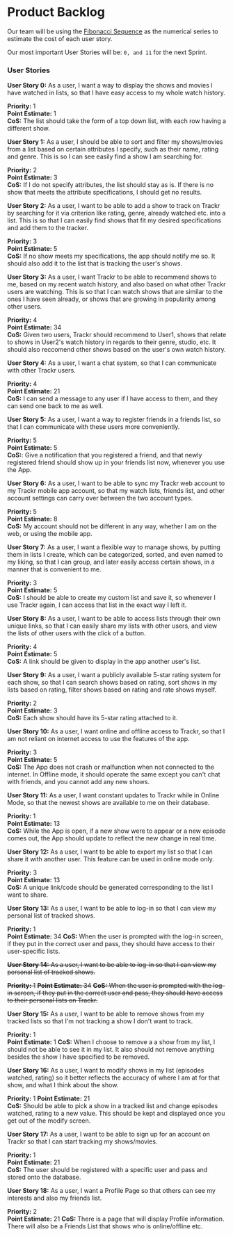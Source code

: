 # Product Backlog

Our team will be using the [Fibonacci Sequence](http://mathworld.wolfram.com/FibonacciNumber.html) as the numerical series to estimate the cost of each user story.

Our most important User Stories will be: `0, and 11` for the next Sprint.

### User Stories
**User Story 0:** As a user, I want a way to display the shows and movies I have watched in lists, so that I have easy access to my whole watch history.

**Priority:** 1  
**Point Estimate:** 1  
**CoS:** The list should take the form of a top down list, with each row having a different show.

**User Story 1:** As a user, I should be able to sort and filter my shows/movies from a list based on certain attributes I specify, such as their name, rating and genre. This is so I can see easily find a show I am searching for.

**Priority:** 2  
**Point Estimate:** 3  
**CoS:** If I do not specify attributes, the list should stay as is. If there is no show that meets the attribute specifications, I should get no results.

**User Story 2:** As a user, I want to be able to add a show to track on Trackr by searching for it via criterion like rating, genre, already watched etc. into a list. This is so that I can easily find shows that fit my desired specifications and add them to the tracker.

**Priority:** 3  
**Point Estimate:** 5  
**CoS:** If no show meets my specifications, the app should notify me so. It should also add it to the list that is tracking the user's shows.

**User Story 3:** As a user, I want Trackr to be able to recommend shows to me, based on my recent watch history, and also based on what other Trackr users are watching. This is so that I can watch shows that are similar to the ones I have seen already, or shows that are growing in popularity among other users.

**Priority:** 4  
**Point Estimate:** 34  
**CoS:** Given two users, Trackr should recommend to User1, shows that relate to shows in User2's watch history in regards to their genre, studio, etc. It should also reccomend other shows based on the user's own watch history.

**User Story 4:** As a user, I want a chat system, so that I can communicate with other Trackr users.

**Priority:** 4  
**Point Estimate:** 21  
**CoS:** I can send a message to any user if I have access to them, and they can send one back to me as well.

**User Story 5:** As a user, I want a way to register friends in a friends list, so that I can communicate with these users more conveniently.

**Priority:** 5  
**Point Estimate:** 5  
**CoS:**: Give a notification that you registered a friend, and that newly registered friend should show up in your friends list now, whenever you use the App.

**User Story 6:** As a user, I want to be able to sync my Trackr web account to my Trackr mobile app account, so that my watch lists, friends list, and other account settings can carry over between the two account types.

**Priority:** 5  
**Point Estimate:** 8  
**CoS:** My account should not be different in any way, whether I am on the web, or using the mobile app.

**User Story 7:** As a user, I want a flexible way to manage shows, by putting them in lists I create, which can be categorized, sorted, and even named to my liking, so that I can group, and later easily access certain shows, in a manner that is convenient to me.

**Priority:** 3  
**Point Estimate:** 5  
**CoS:** I should be able to create my custom list and save it, so whenever I use Trackr again, I can access that list in the exact way I left it.

**User Story 8:** As a user, I want to be able to access lists through their own unique links, so that I can easily share my lists with other users, and view the lists of other users with the click of a button.

**Priority:** 4  
**Point Estimate:** 5  
**CoS:** A link should be given to display in the app another user's list. 

**User Story 9:** As a user, I want a publicly available 5-star rating system for each show, so that I can search shows based on rating, sort shows in my lists based on rating, filter shows based on rating and rate shows myself.

**Priority:** 2  
**Point Estimate:** 3  
**CoS:** Each show should have its 5-star rating attached to it.

**User Story 10:** As a user, I want online and offline access to Trackr, so that I am not reliant on internet access to use the features of the app.

**Priority:** 3  
**Point Estimate:** 5  
**CoS:** The App does not crash or malfunction when not connected to the internet. In Offline mode, it should operate the same except you can't chat with friends, and you cannot add any new shows.

**User Story 11:** As a user, I want constant updates to Trackr while in Online Mode, so that the newest shows are available to me on their database.

**Priority:** 1  
**Point Estimate:** 13  
**CoS:** While the App is open, if a new show were to appear or a new episode comes out, the App should update to reflect the new change in real time.

**User Story 12:** As a user, I want to be able to export my list so that I can share it with another user.  This feature can be used in online mode only.

**Priority:** 3  
**Point Estimate:** 13  
**CoS:** A unique link/code should be generated corresponding to the list I want to share.

**User Story 13:** As a user, I want to be able to log-in so that I can view my personal list of tracked shows.  

**Priority:** 1  
**Point Estimate:** 34
**CoS:** When the user is prompted with the log-in screen, if they put in the correct user and pass, they should have access to their user-specific lists.

~~**User Story 14:** As a user, I want to be able to log-in so that I can view my personal list of tracked shows.~~ 

~~**Priority:** 1~~
~~**Point Estimate:** 34~~
~~**CoS:** When the user is prompted with the log-in screen, if they put in the correct user and pass, they should have access to their personal lists on Trackr.~~

**User Story 15:** As a user, I want to be able to remove shows from my tracked lists so that I'm not tracking a show I don't want to track.

**Priority:** 1  
**Point Estimate:** 1
**CoS:** When I choose to remove a a show from my list, I should not be able to see it in my list. It also should not remove anything besides the show I have specified to be removed.

**User Story 16:** As a user, I want to modify shows in my list (episodes watched, rating) so it better reflects the accuracy of where I am at for that show, and what I think about the show.  

**Priority:** 1
**Point Estimate:** 21  
**CoS:** Should be able to pick a show in a tracked list and change episodes watched, rating to a new value. This should be kept and displayed once you get out of the modify screen.

**User Story 17:** As a user, I want to be able to sign up for an account on Trackr so that I can start tracking my shows/movies.

**Priority:** 1  
**Point Estimate:** 21  
**CoS:** The user should be registered with a specific user and pass and stored onto the database.

**User Story 18:** As a user, I want a Profile Page so that others can see my interests and also my friends list.

**Priority:** 2  
**Point Estimate:** 21
**CoS:** There is a page that will display Profile information. There will also be a Friends List that shows who is online/offline etc.
